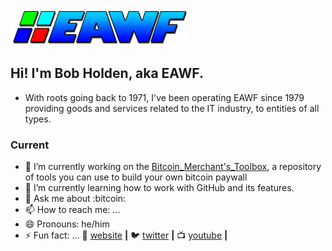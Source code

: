 [![bg][banner]][website]
## Hi! I'm Bob Holden, aka EAWF. 
* With roots going back to 1971, I've been operating EAWF since 1979 providing goods and services related to the IT industry, to entities of all types.
### Current 
- 🔭 I’m currently working on the [Bitcoin_Merchant's_Toolbox](), a repository of tools you can use to build your own bitcoin paywall
- 🌱 I’m currently learning how to work with GitHub and its features.
- 💬 Ask me about :bitcoin:
- 📫 How to reach me: ...
- 😄 Pronouns: he/him
- ⚡ Fun fact: ...
🏡 [website][website] **|** 
🐦 [twitter][twitter] **|** 
📺 [youtube][youtube] **|** 

[banner]: https://raw.githubusercontent.com/EAWF/EAWF/master/EAWF.png
[website]: https://eawf.com
[twitter]: https://twitter.com/EAWFbob
[youtube]: https://youtube.com/EAWF
